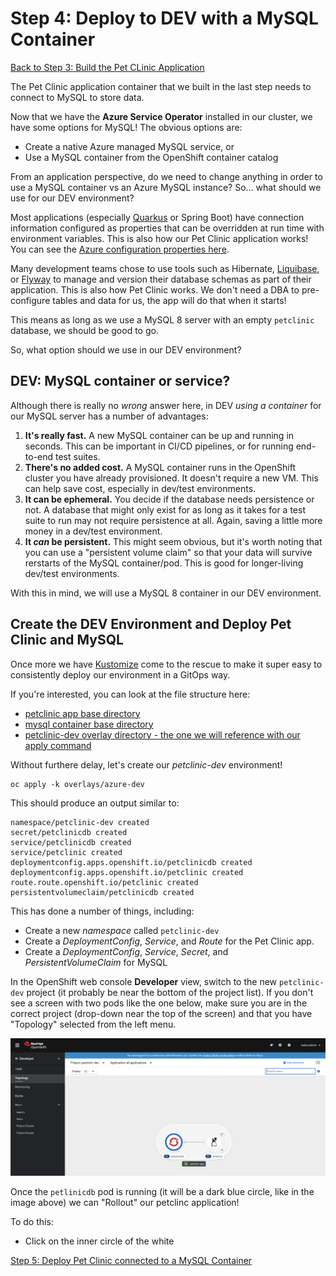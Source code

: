 # Step 4: Deploy to DEV with a MySQL Container

[Back to Step 3: Build the Pet CLinic Application](03-build-app.md)

The Pet Clinic application container that we built in the last step needs to connect to MySQL to store data.

Now that we have the **Azure Service Operator** installed in our cluster, we have some options for MySQL!  The obvious options are:
* Create a native Azure managed MySQL service, or
* Use a MySQL container from the OpenShift container catalog

From an application perspective, do we need to change anything in order to use a MySQL container vs an Azure MySQL instance? So... what should we use for our DEV environment?

Most applications (especially [Quarkus](https://quarkus.io/) or Spring Boot) have connection information configured as properties that can be overridden at run time with environment variables.  This is also how our Pet Clinic application works!  You can see the [Azure configuration properties here](https://github.com/pittar/spring-petclinic/blob/master/src/main/resources/application-azure.properties).

Many development teams chose to use tools such as Hibernate, [Liquibase](https://www.liquibase.org/), or [Flyway](https://flywaydb.org/) to manage and version their database schemas as part of their application.  This is also how Pet Clinic works.  We don't need a DBA to pre-configure tables and data for us, the app will do that when it starts!

This means as long as we use a MySQL 8 server with an empty `petclinic` database, we should be good to go.

So, what option should we use in our DEV environment?

##  DEV: MySQL container or service?

Although there is really no *wrong* answer here, in DEV *using a container* for our MySQL server has a number of advantages:

1. **It's really fast.**  A new MySQL container can be up and running in seconds.  This can be important in CI/CD pipelines, or for running end-to-end test suites.
2. **There's no added cost.** A MySQL container runs in the OpenShift cluster you have already provisioned.  It doesn't require a new VM.  This can help save cost, especially in dev/test environments.
3. **It can be ephemeral.** You decide if the database needs persistence or not.  A database that might only exist for as long as it takes for a test suite to run may not require persistence at all. Again, saving a little more money in a dev/test environment.
4. **It *can* be persistent.** This might seem obvious, but it's worth noting that you can use a "persistent volume claim" so that your data will survive rerstarts of the MySQL container/pod.  This is good for longer-living dev/test environments.

With this in mind, we will use a MySQL 8 container in our DEV environment.

## Create the DEV Environment and Deploy Pet Clinic and MySQL

Once more we have [Kustomize](https://github.com/kubernetes-sigs/kustomize) come to the rescue to make it super easy to consistently deploy our environment in a GitOps way.

If you're interested, you can look at the file structure here:
* [petclinic app base directory](https://github.com/demo-thursday/azure-service-operator/tree/master/base/petclinic)
* [mysql container base directory](https://github.com/demo-thursday/azure-service-operator/tree/master/base/mysql-container)
* [petclinic-dev overlay directory - the one we will reference with our apply command](https://github.com/demo-thursday/azure-service-operator/tree/master/overlays/azure-dev)

Without furthere delay, let's create our *petclinic-dev* environment!

```
oc apply -k overlays/azure-dev
```

This should produce an output similar to:

```
namespace/petclinic-dev created
secret/petclinicdb created
service/petclinicdb created
service/petclinic created
deploymentconfig.apps.openshift.io/petclinicdb created
deploymentconfig.apps.openshift.io/petclinic created
route.route.openshift.io/petclinic created
persistentvolumeclaim/petclinicdb created
```

This has done a number of things, including:
* Create a new *namespace* called `petclinic-dev`
* Create a *DeploymentConfig*, *Service*, and *Route* for the Pet Clinic app.
* Create a *DeploymentConfig*, *Service*, *Secret*, and *PersistentVolumeClaim* for MySQL

In the OpenShift web console **Developer** view, switch to the new `petclinic-dev` project (it probably be near the bottom of the project list).  If you don't see a screen with two pods like the one below, make sure you are in the correct project (drop-down near the top of the screen) and that you have "Topology" selected from the left menu.

![Dev app topology](images/dev-app-pre-rollout.png "Dev app topology")

Once the `petlinicdb` pod is running (it will be a dark blue circle, like in the image above) we can "Rollout" our petclinc application!

To do this:

* Click on the inner circle of the white 



[Step 5: Deploy Pet Clinic connected to a MySQL Container](04-deploy-dev.md)